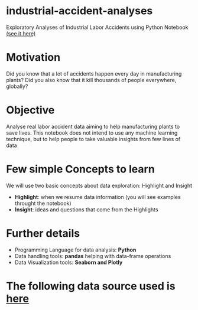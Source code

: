 # industrial-accident-analyses
Exploratory Analyses of Industrial Labor Accidents using Python Notebook [(see it here)](http://nbviewer.jupyter.org/github/ihmstefanini/industrial-accident-analyses/blob/master/IHMStefanini_Exploratory_Analyses_Industrial_Labor_Accidents.ipynb)


# Motivation
Did you know that a lot of accidents happen every day in manufacturing plants?
Did you also know that it kill thousands of people everywhere, globally?


# Objective
Analyse real labor accident data aiming to help manufacturing plants to save lives.
This notebook does not intend to use any machine learning technique, but to help people to take valuable insights from few lines of data


# Few simple Concepts to learn
We will use two basic concepts about data exploration: Highlight and Insight
 - **Highlight**: when we resume data information (you will see examples throught the notebook)
 - **Insight**: ideas and questions that come from the Highlights


# Further details
 - Programming Language for data analysis: **Python**
 - Data handling tools: **pandas** helping with data-frame operations
 - Data Visualization tools: **Seaborn and Plotly**


# The following data source used is [here](https://www.kaggle.com/ihmstefanini/industrial-safety-and-health-analytics-database)

